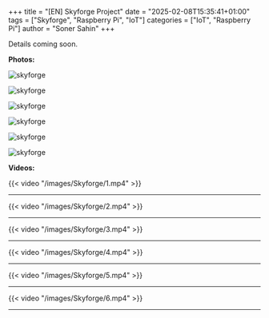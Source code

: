 +++
title = "[EN] Skyforge Project"
date = "2025-02-08T15:35:41+01:00"
tags = ["Skyforge", "Raspberry Pi", "IoT"]
categories = ["IoT", "Raspberry Pi"]
author = "Soner Sahin"
+++

Details coming soon.

**Photos:**

![skyforge](/images/Skyforge/1.jpg)

![skyforge](/images/Skyforge/2.jpg)

![skyforge](/images/Skyforge/3.jpg)

![skyforge](/images/Skyforge/4.jpg)

![skyforge](/images/Skyforge/5.jpg)

![skyforge](/images/Skyforge/6.jpg)

**Videos:**

{{< video "/images/Skyforge/1.mp4" >}}

--------------------------------------------

{{< video "/images/Skyforge/2.mp4" >}}

--------------------------------------------

{{< video "/images/Skyforge/3.mp4" >}}

--------------------------------------------

{{< video "/images/Skyforge/4.mp4" >}}

--------------------------------------------

{{< video "/images/Skyforge/5.mp4" >}}

--------------------------------------------

{{< video "/images/Skyforge/6.mp4" >}}

--------------------------------------------

